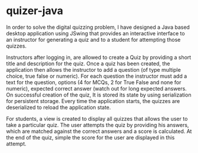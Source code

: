 # quizer-java
In order to solve the digital quizzing problem, I have designed a Java based desktop application using JSwing that provides an interactive interface to an instructor for generating a quiz and to a student for attempting those quizzes.

Instructors after logging in, are allowed to create a Quiz by providing a short title and description for the quiz. Once a quiz has been created, the application then allows the instructor to add a question (of type multiple choice, true false or numeric). For each question the instructor must add a text for the question, options (4 for MCQs, 2 for True False and none for numeric), expected correct answer (watch out for long expected answers. On successful creation of the quiz, It is stored its state by using serialization for persistent storage. Every time the application starts, the quizzes are deserialized to reload the application state.

For students, a view is created to display all quizzes that allows the user to take a particular quiz. The user attempts the quiz by providing his answers, which are matched against the correct answers and a score is calculated. At the end of the quiz, simple the score for the user are displayed in this attempt.

